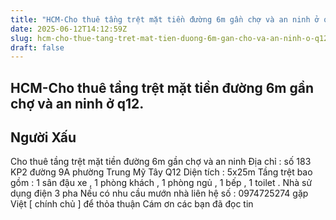 ```yaml
---
title: "HCM-Cho thuê tầng trệt mặt tiền đường 6m gần chợ và an ninh ở q12."
date: 2025-06-12T14:12:59Z
slug: hcm-cho-thue-tang-tret-mat-tien-duong-6m-gan-cho-va-an-ninh-o-q12
draft: false
---
```


## HCM-Cho thuê tầng trệt mặt tiền đường 6m gần chợ và an ninh ở q12.

## Người Xấu

Cho thuê tầng trệt mặt tiền đường 6m gần chợ và an ninh
Địa chỉ : số 183 KP2 đường 9A phường Trung Mỹ Tây Q12
Diện tích : 5x25m 
Tầng trệt bao gồm : 1 sân đậu xe , 1 phòng khách , 1 phòng ngủ , 1 bếp , 1 toilet . Nhà sử dụng điện 3 pha 
Nếu có nhu cầu mướn nhà liên hệ số : 0974725274 gặp Việt [ chính chủ ] để thỏa thuận 
Cám ơn các bạn đã đọc tin